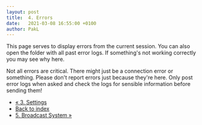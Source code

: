 ```yaml
---
layout: post
title:  4. Errors
date:   2021-03-08 16:55:00 +0100
author: PakL
---
```

This page serves to display errors from the current session. You can also open the folder with all past error logs. If
something's not working correctly you may see why here.

Not all errors are critical. There might just be a connection error or something. Please don't report errors just
because they're here. Only post error logs when asked and check the logs for sensible information before sending them!

<nav class="mt-4">
	<ul class="pagination justify-content-center">
		<li class="page-item"><a class="bg-dark page-link" href="03-settings.html">« 3. Settings</a></li>
		<li class="page-item"><a class="bg-dark page-link" href="index.html">Back to index</a></li>
		<li class="page-item"><a class="bg-dark page-link" href="05-broadcast-system.html">5. Broadcast System »</a></li>
	</ul>
</nav>